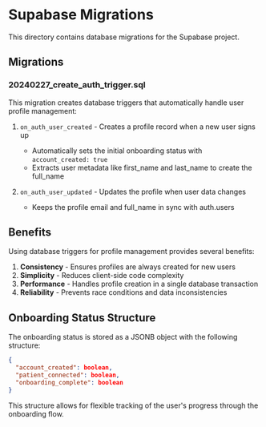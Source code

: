 # Supabase Migrations

This directory contains database migrations for the Supabase project.

## Migrations

### 20240227_create_auth_trigger.sql

This migration creates database triggers that automatically handle user profile management:

1. `on_auth_user_created` - Creates a profile record when a new user signs up
   - Automatically sets the initial onboarding status with `account_created: true`
   - Extracts user metadata like first_name and last_name to create the full_name

2. `on_auth_user_updated` - Updates the profile when user data changes
   - Keeps the profile email and full_name in sync with auth.users

## Benefits

Using database triggers for profile management provides several benefits:

1. **Consistency** - Ensures profiles are always created for new users
2. **Simplicity** - Reduces client-side code complexity
3. **Performance** - Handles profile creation in a single database transaction
4. **Reliability** - Prevents race conditions and data inconsistencies

## Onboarding Status Structure

The onboarding status is stored as a JSONB object with the following structure:

```json
{
  "account_created": boolean,
  "patient_connected": boolean,
  "onboarding_complete": boolean
}
```

This structure allows for flexible tracking of the user's progress through the onboarding flow. 